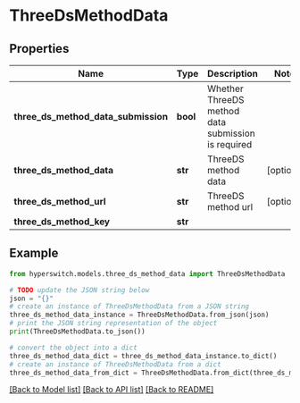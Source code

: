 # ThreeDsMethodData


## Properties

Name | Type | Description | Notes
------------ | ------------- | ------------- | -------------
**three_ds_method_data_submission** | **bool** | Whether ThreeDS method data submission is required | 
**three_ds_method_data** | **str** | ThreeDS method data | [optional] 
**three_ds_method_url** | **str** | ThreeDS method url | [optional] 
**three_ds_method_key** | **str** |  | 

## Example

```python
from hyperswitch.models.three_ds_method_data import ThreeDsMethodData

# TODO update the JSON string below
json = "{}"
# create an instance of ThreeDsMethodData from a JSON string
three_ds_method_data_instance = ThreeDsMethodData.from_json(json)
# print the JSON string representation of the object
print(ThreeDsMethodData.to_json())

# convert the object into a dict
three_ds_method_data_dict = three_ds_method_data_instance.to_dict()
# create an instance of ThreeDsMethodData from a dict
three_ds_method_data_from_dict = ThreeDsMethodData.from_dict(three_ds_method_data_dict)
```
[[Back to Model list]](../README.md#documentation-for-models) [[Back to API list]](../README.md#documentation-for-api-endpoints) [[Back to README]](../README.md)


